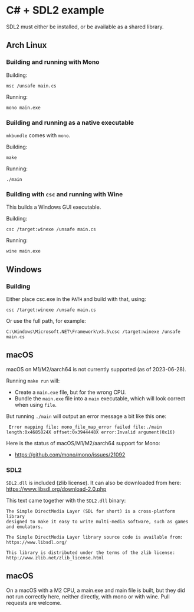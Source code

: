 # C# + SDL2 example

SDL2 must either be installed, or be available as a shared library.

## Arch Linux

### Building and running with Mono

Building:

    msc /unsafe main.cs

Running:

    mono main.exe

### Building and running as a native executable

`mkbundle` comes with `mono`.

Building:

    make

Running:

    ./main

### Building with `csc` and running with Wine

This builds a Windows GUI executable.

Building:

    csc /target:winexe /unsafe main.cs

Running:

    wine main.exe

## Windows

### Building

Either place csc.exe in the `PATH` and build with that, using:

    csc /target:winexe /unsafe main.cs

Or use the full path, for example:

    C:\Windows\Microsoft.NET\Framework\v3.5\csc /target:winexe /unsafe main.cs

## macOS

macOS on M1/M2/aarch64 is not currently supported (as of 2023-06-28).

Running `make run` will:

* Create a `main.exe` file, but for the wrong CPU.
* Bundle the `main.exe` file into a `main` executable, which will look correct when using `file`.

But running `./main` will output an error message a bit like this one:

     Error mapping file: mono_file_map_error failed file:./main length:0x4685824X offset:0x3944448X error:Invalid argument(0x16)

Here is the status of macOS/M1/M2/aarch64 support for Mono:

* https://github.com/mono/mono/issues/21092

### SDL2

`SDL2.dll` is included (zlib license). It can also be downloaded from here: https://www.libsdl.org/download-2.0.php

This text came together with the `SDL2.dll` binary:

```
The Simple DirectMedia Layer (SDL for short) is a cross-platform library
designed to make it easy to write multi-media software, such as games
and emulators.

The Simple DirectMedia Layer library source code is available from:
https://www.libsdl.org/

This library is distributed under the terms of the zlib license:
http://www.zlib.net/zlib_license.html
```

## macOS

On a macOS with a M2 CPU, a main.exe and main file is built, but they did not run correctly here, neither directly, with mono or with wine. Pull requests are welcome.
